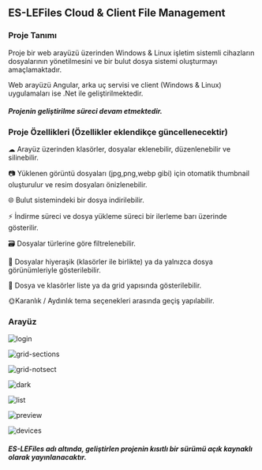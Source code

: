 ## ES-LEFiles Cloud & Client File Management

### Proje Tanımı
Proje bir web arayüzü üzerinden Windows & Linux işletim sistemli cihazların dosyalarının yönetilmesini ve bir bulut dosya sistemi oluşturmayı amaçlamaktadır.

Web arayüzü Angular, arka uç servisi ve client (Windows & Linux) uygulamaları ise .Net ile geliştirilmektedir.

##### Projenin geliştirilme süreci devam etmektedir.

### Proje Özellikleri (Özellikler eklendikçe güncellenecektir)
☁ Arayüz üzerinden klasörler, dosyalar eklenebilir, düzenlenebilir ve silinebilir.

📷 Yüklenen görüntü dosyaları (jpg,png,webp gibi) için otomatik thumbnail oluşturulur ve resim dosyaları önizlenebilir.

🌐 Bulut sistemindeki bir dosya indirilebilir. 

⚡ İndirme süreci ve dosya yükleme süreci bir ilerleme barı üzerinde gösterilir.

🗃 Dosyalar türlerine göre filtrelenebilir.

📁 Dosyalar hiyeraşik (klasörler ile birlikte) ya da yalnızca dosya görünümleriyle gösterilebilir.

📄 Dosya ve klasörler liste ya da grid yapısında gösterilebilir.

🌞Karanlık / Aydınlık tema seçenekleri arasında geçiş yapılabilir.


### Arayüz

![login](https://github.com/user-attachments/assets/b40fac13-157d-46ff-8b19-5aca80bb8f47)

![grid-sections](https://github.com/user-attachments/assets/534b7bdf-3709-4d8e-a42c-36c10688ee07)

![grid-notsect](https://github.com/user-attachments/assets/ce6322b8-4a29-4537-8251-15cec4f6d08d)

![dark](https://github.com/user-attachments/assets/f1ab1ee3-0ae2-43d3-9e90-643eed9039ed)

![list](https://github.com/user-attachments/assets/649a1845-957d-4751-bbae-3791d9ea0f34)

![preview](https://github.com/user-attachments/assets/ed020068-5453-40f9-96b9-7924a637f5ea)

![devices](https://github.com/user-attachments/assets/0904da0a-1f52-4ccc-a686-0c4f9e679035)






##### ES-LEFiles adı altında, geliştirlen projenin kısıtlı bir sürümü açık kaynaklı olarak yayınlanacaktır.


